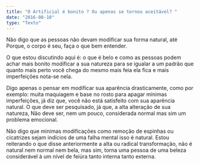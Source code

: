 ```yaml
---
title: "O Artificial é bonito ? Ou apenas se tornou aceitável? "
date: "2016-08-10"
type: "Texto"
---
```


Não digo que as pessoas não devam modificar sua forma natural, até Porque, o corpo é seu, faça o que bem entender.

O que estou discutindo aqui é: o que é belo e como as pessoas podem achar mais bonito modificar a sua natureza para se igualar a um padrão que quanto mais perto você chega do mesmo mais feia ela fica e mais imperfeições nota-se nela. 

Digo apenas o pensar em modificar sua aparência drasticamente, como por exemplo: muita maquiagem e base no rosto para apagar mínimas imperfeições, já diz que, você não está satisfeito com sua aparência natural. 
O que deve ser pesquisado, já que, a alta alteração de sua natureza, Não deve ser, nem um pouco, considerada normal mas sim um problema emocional. 

 Não digo que mínimas modificações como remoção de espinhas ou cicatrizes sejam indícios de uma falha mental isso é natural. Estou reiterando o que disse anteriormente a alta ou radical transformação, não é natural nem normal nem bela, mas sim, torna uma pessoa de uma beleza considerável à um nível de feiúra tanto interna tanto externa.

